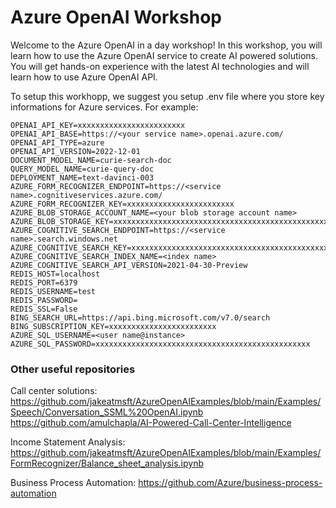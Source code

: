 # Azure OpenAI Workshop

Welcome to the Azure OpenAI in a day workshop! In this workshop, you will learn how to use the Azure OpenAI service to create AI powered solutions. You will get hands-on experience with the latest AI technologies and will learn how to use Azure OpenAI API.

To setup this workhopp, we suggest you setup .env file where you store key informations for Azure services. For example: 

```
OPENAI_API_KEY=xxxxxxxxxxxxxxxxxxxxxxxx
OPENAI_API_BASE=https://<your service name>.openai.azure.com/
OPENAI_API_TYPE=azure
OPENAI_API_VERSION=2022-12-01
DOCUMENT_MODEL_NAME=curie-search-doc
QUERY_MODEL_NAME=curie-query-doc
DEPLOYMENT_NAME=text-davinci-003
AZURE_FORM_RECOGNIZER_ENDPOINT=https://<service name>.cognitiveservices.azure.com/
AZURE_FORM_RECOGNIZER_KEY=xxxxxxxxxxxxxxxxxxxxxxxx
AZURE_BLOB_STORAGE_ACCOUNT_NAME=<your blob storage account name>
AZURE_BLOB_STORAGE_KEY=xxxxxxxxxxxxxxxxxxxxxxxxxxxxxxxxxxxxxxxxxxxxxxxxxxxxxxxxxxxxxxxxxxxxxxxx
AZURE_COGNITIVE_SEARCH_ENDPOINT=https://<service name>.search.windows.net
AZURE_COGNITIVE_SEARCH_KEY=xxxxxxxxxxxxxxxxxxxxxxxxxxxxxxxxxxxxxxxxxxxxxxxx
AZURE_COGNITIVE_SEARCH_INDEX_NAME=<index name>
AZURE_COGNITIVE_SEARCH_API_VERSION=2021-04-30-Preview
REDIS_HOST=localhost
REDIS_PORT=6379
REDIS_USERNAME=test
REDIS_PASSWORD=
REDIS_SSL=False
BING_SEARCH_URL=https://api.bing.microsoft.com/v7.0/search
BING_SUBSCRIPTION_KEY=xxxxxxxxxxxxxxxxxxxxxxxx
AZURE_SQL_USERNAME=<user name@instance>
AZURE_SQL_PASSWORD=xxxxxxxxxxxxxxxxxxxxxxxxxxxxxxxxxxxxxxxxxxxxxxxx
```


### Other useful repositories
Call center solutions:
https://github.com/jakeatmsft/AzureOpenAIExamples/blob/main/Examples/Speech/Conversation_SSML%20OpenAI.ipynb 
https://github.com/amulchapla/AI-Powered-Call-Center-Intelligence 

Income Statement Analysis:
https://github.com/jakeatmsft/AzureOpenAIExamples/blob/main/Examples/FormRecognizer/Balance_sheet_analysis.ipynb 

Business Process Automation:
https://github.com/Azure/business-process-automation

